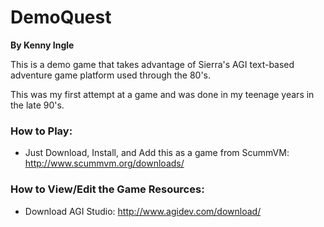 # DemoQuest

**By Kenny Ingle**

This is a demo game that takes advantage of Sierra's AGI text-based adventure game platform used through the 80's.

This was my first attempt at a game and was done in my teenage years in the late 90's.    

### How to Play:

  * Just Download, Install, and Add this as a game from ScummVM: http://www.scummvm.org/downloads/
  
### How to View/Edit the Game Resources:

  * Download AGI Studio: http://www.agidev.com/download/
